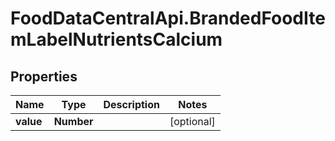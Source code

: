 # FoodDataCentralApi.BrandedFoodItemLabelNutrientsCalcium

## Properties
Name | Type | Description | Notes
------------ | ------------- | ------------- | -------------
**value** | **Number** |  | [optional] 
